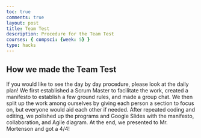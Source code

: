 ```yaml
---
toc: true
comments: true
layout: post
title: Team Test
description: Procedure for the Team Test
courses: { compsci: {week: 5} }
type: hacks
---
```


## How we made the Team Test
If you would like to see the day by day procedure, please look at the daily plan! We first established a Scrum Master to facilitate the work, created a manifesto to establish a few ground rules, and made a group chat. We then split up the work among ourselves by giving each person a section to focus on, but everyone would aid each other if needed. After repeated coding and editing, we polished up the programs and Google Slides with the manifesto, collaboration, and Agile diagram. At the end, we presented to Mr. Mortenson and got a 4/4!